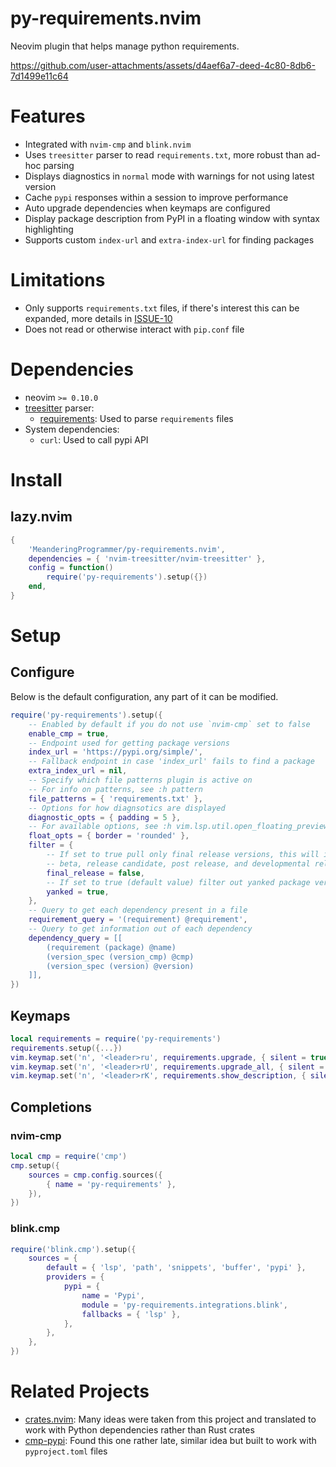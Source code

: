# py-requirements.nvim

Neovim plugin that helps manage python requirements.

https://github.com/user-attachments/assets/d4aef6a7-deed-4c80-8db6-7d1499e11c64

# Features

- Integrated with `nvim-cmp` and `blink.nvim`
- Uses `treesitter` parser to read `requirements.txt`, more robust than ad-hoc parsing
- Displays diagnostics in `normal` mode with warnings for not using latest version
- Cache `pypi` responses within a session to improve performance
- Auto upgrade dependencies when keymaps are configured
- Display package description from PyPI in a floating window with syntax highlighting
- Supports custom `index-url` and `extra-index-url` for finding packages

# Limitations

- Only supports `requirements.txt` files, if there's interest this can be
  expanded, more details in [ISSUE-10](https://github.com/MeanderingProgrammer/py-requirements.nvim/issues/10)
- Does not read or otherwise interact with `pip.conf` file

# Dependencies

- neovim `>= 0.10.0`
- [treesitter](https://github.com/nvim-treesitter/nvim-treesitter) parser:
  - [requirements](https://github.com/ObserverOfTime/tree-sitter-requirements):
    Used to parse `requirements` files
- System dependencies:
  - `curl`: Used to call pypi API

# Install

## lazy.nvim

```lua
{
    'MeanderingProgrammer/py-requirements.nvim',
    dependencies = { 'nvim-treesitter/nvim-treesitter' },
    config = function()
        require('py-requirements').setup({})
    end,
}
```

# Setup

## Configure

Below is the default configuration, any part of it can be modified.

```lua
require('py-requirements').setup({
    -- Enabled by default if you do not use `nvim-cmp` set to false
    enable_cmp = true,
    -- Endpoint used for getting package versions
    index_url = 'https://pypi.org/simple/',
    -- Fallback endpoint in case 'index_url' fails to find a package
    extra_index_url = nil,
    -- Specify which file patterns plugin is active on
    -- For info on patterns, see :h pattern
    file_patterns = { 'requirements.txt' },
    -- Options for how diagnsotics are displayed
    diagnostic_opts = { padding = 5 },
    -- For available options, see :h vim.lsp.util.open_floating_preview
    float_opts = { border = 'rounded' },
    filter = {
        -- If set to true pull only final release versions, this will ignore alpha,
        -- beta, release candidate, post release, and developmental release versions
        final_release = false,
        -- If set to true (default value) filter out yanked package versions
        yanked = true,
    },
    -- Query to get each dependency present in a file
    requirement_query = '(requirement) @requirement',
    -- Query to get information out of each dependency
    dependency_query = [[
        (requirement (package) @name)
        (version_spec (version_cmp) @cmp)
        (version_spec (version) @version)
    ]],
})
```

## Keymaps

```lua
local requirements = require('py-requirements')
requirements.setup({...})
vim.keymap.set('n', '<leader>ru', requirements.upgrade, { silent = true, desc = 'Requirements: Upgrade' })
vim.keymap.set('n', '<leader>rU', requirements.upgrade_all, { silent = true, desc = 'Requirements: Upgrade All' })
vim.keymap.set('n', '<leader>rK', requirements.show_description, { silent = true, desc = 'Requirements: Show package description' })
```

## Completions

### nvim-cmp

```lua
local cmp = require('cmp')
cmp.setup({
    sources = cmp.config.sources({
        { name = 'py-requirements' },
    }),
})
```

### blink.cmp

```lua
require('blink.cmp').setup({
    sources = {
        default = { 'lsp', 'path', 'snippets', 'buffer', 'pypi' },
        providers = {
            pypi = {
                name = 'Pypi',
                module = 'py-requirements.integrations.blink',
                fallbacks = { 'lsp' },
            },
        },
    },
})
```

# Related Projects

- [crates.nvim](https://github.com/Saecki/crates.nvim): Many ideas were taken from
  this project and translated to work with Python dependencies rather than Rust crates
- [cmp-pypi](https://github.com/vrslev/cmp-pypi): Found this one rather late, similar
  idea but built to work with `pyproject.toml` files
